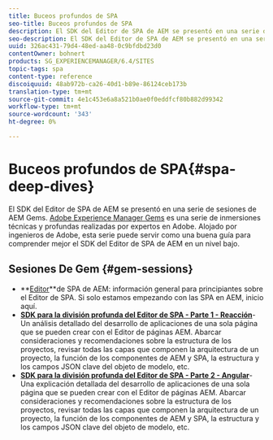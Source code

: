 ```yaml
---
title: Buceos profundos de SPA
seo-title: Buceos profundos de SPA
description: El SDK del Editor de SPA de AEM se presentó en una serie de sesiones de AEM Gems. Alojado por ingenieros de Adobe, esta serie puede servir de guía buena para comprender mejor el SDK del Editor de SPA de AEM en un nivel bajo, alojado por ingenieros de Adobe.
seo-description: El SDK del Editor de SPA de AEM se presentó en una serie de sesiones de AEM Gems. Alojado por ingenieros de Adobe, esta serie puede servir de guía buena para comprender mejor el SDK del Editor de SPA de AEM en un nivel bajo, alojado por ingenieros de Adobe.
uuid: 326ac431-79d4-48ed-aa48-0c9bfdbd23d0
contentOwner: bohnert
products: SG_EXPERIENCEMANAGER/6.4/SITES
topic-tags: spa
content-type: reference
discoiquuid: 48ab972b-ca26-40d1-b89e-86124ceb173b
translation-type: tm+mt
source-git-commit: 4e1c453e6a8a521b0ae0f0eddfcf80b882d99342
workflow-type: tm+mt
source-wordcount: '343'
ht-degree: 0%

---
```



# Buceos profundos de SPA{#spa-deep-dives}

El SDK del Editor de SPA de AEM se presentó en una serie de sesiones de AEM Gems. [Adobe Experience Manager Gems](https://helpx.adobe.com/experience-manager/kt/eseminars/gems/aem-index.html) es una serie de inmersiones técnicas y profundas realizadas por expertos en Adobe. Alojado por ingenieros de Adobe, esta serie puede servir como una buena guía para comprender mejor el SDK del Editor de SPA de AEM en un nivel bajo.

## Sesiones De Gem {#gem-sessions}

* **[Editor](https://helpx.adobe.com/experience-manager/kt/eseminars/gems/aem-spa-editor.html)[](https://helpx.adobe.com/experience-manager/kt/eseminars/gems/aem-spa-editor.html)**de SPA de AEM: información general para principiantes sobre el Editor de SPA. Si solo estamos empezando con las SPA en AEM, inicio aquí.
* **[SDK para la división profunda del Editor de SPA - Parte 1 - Reacción](https://helpx.adobe.com/experience-manager/kt/eseminars/gems/SPA-Editor-SDK-Deep-Dive-React.html)**- Un análisis detallado del desarrollo de aplicaciones de una sola página que se pueden crear con el Editor de páginas AEM. Abarcar consideraciones y recomendaciones sobre la estructura de los proyectos, revisar todas las capas que componen la arquitectura de un proyecto, la función de los componentes de AEM y SPA, la estructura y los campos JSON clave del objeto de modelo, etc.
* **[SDK para la división profunda del Editor de SPA - Parte 2 - Angular](https://helpx.adobe.com/experience-manager/kt/eseminars/gems/SPA-Editor-SDK-Deep-Dive-Angular.html)**- Una explicación detallada del desarrollo de aplicaciones de una sola página que se pueden crear con el Editor de páginas AEM. Abarcar consideraciones y recomendaciones sobre la estructura de los proyectos, revisar todas las capas que componen la arquitectura de un proyecto, la función de los componentes de AEM y SPA, la estructura y los campos JSON clave del objeto de modelo, etc.

